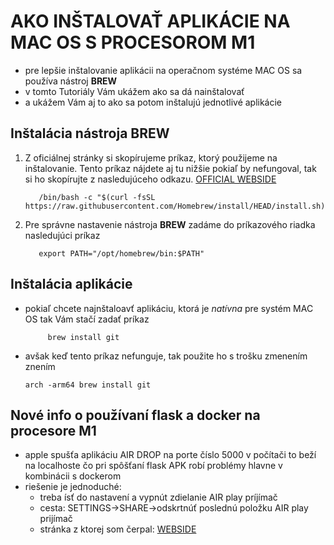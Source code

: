 # AKO INŠTALOVAŤ APLIKÁCIE NA MAC OS S PROCESOROM M1

  - pre lepšie inštalovanie aplikácii na operačnom systéme MAC OS sa používa nástroj **BREW**
  - v tomto Tutoriály Vám ukážem ako sa dá nainštalovať 
  - a ukážem Vám aj to ako sa potom inštalujú jednotlivé aplikácie
  
## Inštalácia nástroja BREW
1. Z oficiálnej stránky si skopírujeme príkaz, ktorý použijeme na inštalovanie. Tento príkaz nájdete aj tu nižšie pokiaľ by nefungoval, tak si ho skopírujte z nasledujúceho odkazu. [OFFICIAL WEBSIDE](https://brew.sh/)

          /bin/bash -c "$(curl -fsSL https://raw.githubusercontent.com/Homebrew/install/HEAD/install.sh)"
2. Pre správne nastavenie nástroja **BREW** zadáme do príkazového riadka nasledujúci príkaz

          export PATH="/opt/homebrew/bin:$PATH"
          
 ## Inštalácia aplikácie
 
 - pokiaľ chcete najnštaloavť aplikáciu, ktorá je _natívna_ pre systém MAC OS tak Vám stačí zadať príkaz 
 
            brew install git
  - avšak keď tento príkaz nefunguje, tak použite ho s trošku zmenením znením
      
        arch -arm64 brew install git
    
 ## Nové info o používaní flask a docker na procesore M1 
 - apple spušťa aplikáciu AIR DROP na porte číslo 5000 v počítači to beží na localhoste čo pri spôšťaní flask APK robí problémy hlavne v kombinácii s dockerom
 - riešenie je jednoduché:
    - treba ísť do nastavení a vypnút zdielanie AIR play príjímač 
    - cesta: SETTINGS->SHARE->odskrtnúť poslednú položku AIR play prijímač
    - stránka z ktorej som čerpal: [WEBSIDE](https://progressstory.com/tech/port-5000-already-in-use-macos-monterey-issue/)  
